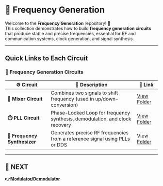 # 🔌 Frequency Generation

Welcome to the **Frequency Generation** repository! 🎉  
This collection demonstrates how to build **frequency generation circuits** that produce stable and precise frequencies, essential for RF and communication systems, clock generation, and signal synthesis.


---

## Quick Links to Each Circuit

### 🔹 **Frequency Generation Circuits**  

| ⚙️ Circuit                 | 📜 Description                                                                  | 🔗 Link                                              |
|---------------------------|----------------------------------------------------------------------------------|-----------------------------------------------------|
| **🔀 Mixer Circuit**       | Combines two signals to shift frequency (used in up/down-conversion)            | [View Folder](./Mixer)                             |
| **⏱️ PLL Circuit**         | Phase-Locked Loop for frequency synthesis, demodulation, and clock recovery     | [View Folder](./PLL)                                |
| **🧭 Frequency Synthesizer** | Generates precise RF frequencies from a reference signal using PLLs or DDS      | [View Folder](./Frequency_Synthesizer)              |


---

## 🔹 NEXT  
**👉[Modulator/Demodulator](../Modulator_Demodulator)**
